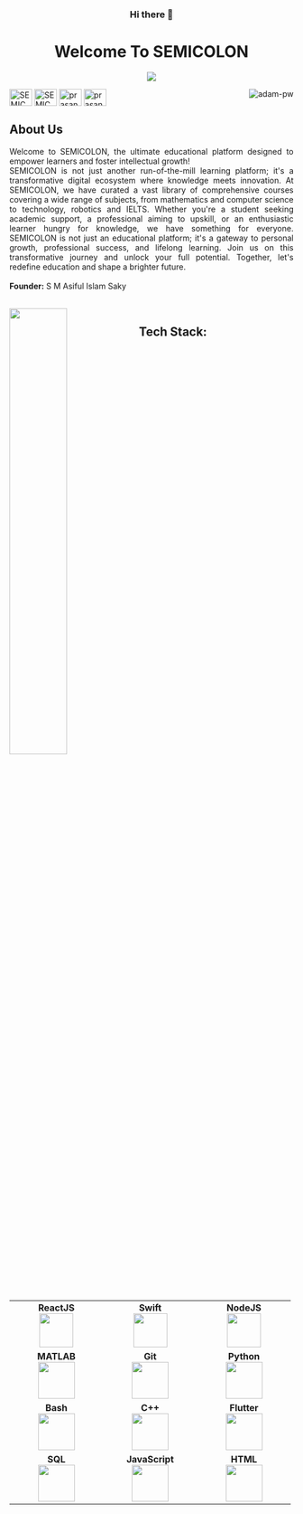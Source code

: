 
<div align="center" width="50">
<h3>Hi there 👋</h3>
<h1><strong>Welcome To SEMICOLON</strong></h1>
<img src="https://media.licdn.com/dms/image/D5616AQHAwJDX_5ADsQ/profile-displaybackgroundimage-shrink_350_1400/0/1696497289257?e=1708560000&v=beta&t=nr4inMkrJH4zWXmCuEqhTT6ZmBpn7WFCuOpgkGdD-bA">
<br> 
</div>


<div>
  <p><img align="right" src="https://github.com/Adam-pw/Adam-pw/blob/main/animation_500_kxa883sd.gif" alt="adam-pw" /></p>
  <p>
  <a href="https://www.linkedin.com/in/edu-semicolon/" target="blank"><img align="center"
      src="https://raw.githubusercontent.com/rahuldkjain/github-profile-readme-generator/master/src/images/icons/Social/linked-in-alt.svg"
      alt="SEMICOLON" height="30" width="40" /></a>
  <a href="https://www.instagram.com//" target="blank"><img align="center"
      src="https://raw.githubusercontent.com/rahuldkjain/github-profile-readme-generator/master/src/images/icons/Social/instagram.svg"
      alt="SEMICOLON" height="30" width="40" /></a>
  <a href="https://twitter.com/prasannabrabour" target="blank"><img align="center" src="https://raw.githubusercontent.com/rahuldkjain/github-profile-readme-generator/master/src/images/icons/Social/twitter.svg" alt="prasannabrabour" height="30" width="40" /></a>
    <a href="https://fb.com/prasannabrabourame" target="blank"><img align="center" src="https://raw.githubusercontent.com/rahuldkjain/github-profile-readme-generator/master/src/images/icons/Social/facebook.svg" alt="prasannabrabourame" height="30" width="40" /></a>
  </p>
</div>

## About Us

<div align="justify" width="50">
<p>Welcome to SEMICOLON, the ultimate educational platform designed to empower learners and foster intellectual growth! <br>
SEMICOLON is not just another run-of-the-mill learning platform; it's a transformative digital ecosystem where knowledge meets innovation. At SEMICOLON, we have curated a vast library of comprehensive courses covering a wide range of subjects, from mathematics and computer science to technology, robotics and IELTS. Whether you're a student seeking academic support, a professional aiming to upskill, or an enthusiastic learner hungry for knowledge, we have something for everyone. SEMICOLON is not just an educational platform; it's a gateway to personal growth, professional success, and lifelong learning. Join us on this transformative journey and unlock your full potential. Together, let's redefine education and shape a brighter future.
 <br> <br> <b>Founder:</b> S M Asiful Islam Saky
</p>
  <br>
  <img align="left" src="https://github.com/oHTGo/oHTGo/blob/main/images/coding.gif" border="0" width="45%">
</div>

<h2>Tech Stack:</h2> 

<table>
<tbody>
 <tr>
<td align="center" width="20%">
<span><b><center>ReactJS</center></b></span> 
<img height=60px src="https://img.icons8.com/ultraviolet/2x/react.png"> 
</td>

<td align="center" width="20%">
<span><b><center>Swift</center></b></span> 
<img height=60px src="https://img.icons8.com/fluent/96/swift.png"> 
</td>

<td align="center" width="20%">
<span><b><center>NodeJS</center></b></span> 
<img height=60px src="https://img.icons8.com/color/2x/nodejs.png"> 
</td>
</tr>

<tr>
<td align="center" width="20%">
<span><b><center>MATLAB</center></b></span> 
<img height=65px src="https://img.icons8.com/nolan/2x/matlab.png"> 
</td>

<td align="center" width="20%">
<span><b><center>Git</center></b></span> 
<img height=65px src="https://img.icons8.com/ios-glyphs/2x/github-2.png"> 
</td>

<td align="center" width="20%">
<span><b><center>Python</center></b></span> 
<img height=65px src="https://img.icons8.com/color/2x/python.png"> 
</td>
</tr>

<tr>
<td align="center" width="20%">
<span><b><center>Bash</center></b></span> 
<img height=65px src="https://img.icons8.com/bubbles/2x/console.png"> 
</td>

<td align="center" width="20%">
<span><b><center>C++</center></b></span> 
<img height=65px src="https://isocpp.org/assets/images/cpp_logo.png"> 
</td>



<td align="center" width="20%">
<span><b><center>Flutter</center></b></span> 
<img height=65px src="https://img.icons8.com/color/2x/flutter.png"> 
</td>
</tr>

<tr>
<td align="center" width="20%">
<span><b><center>SQL</center></b></span> 
<img height=65px src="https://img.icons8.com/ios-filled/2x/sql.png"> 
</td>

<td align="center" width="20%">
<span><b><center>JavaScript</center></b></span> 
<img height=65px src="https://img.icons8.com/color/2x/javascript.png"> 
</td>

<td align="center" width="20%">
<span><b><center>HTML</center></b></span> 
<img height=65px src="https://img.icons8.com/color/2x/html-5.png"> 
</td>
</tr>

</tbody>
</table>



